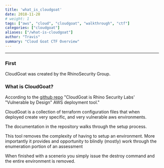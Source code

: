 ```yaml
---
title: 'what_is_cloudgoat'
date: 2018-11-28
# weight: 1
tags: ["aws", "cloud", "cloudgoat", "walkthrough", "ctf"]
categories: ["cloudgoat"]
aliases: ["/what-is-cloudgoat"]
author: "Travis"
summary: "Cloud Goat CTF Overview"
---
```

---
### First
CloudGoat was created by the RhinoSecurity Group.

### What is CloudGoat?
According to the [github repo](https://github.com/RhinoSecurityLabs/cloudgoat) "CloudGoat is Rhino Security Labs' "Vulnerable by Design" AWS deployment tool."

CloudGoat is a collection of terraform configuration files that when deployed create very specific, and very vulnerable aws environments.

The documentation in the repository walks through the setup process.

This tool removes the complexity of having to setup an environment. More importantly it provides and opportunity to blindly (mostly) work through the enumeration portion of an assessment

When finished with a scenerio you simply issue the destroy command and the entire environment is removed.